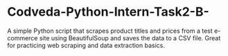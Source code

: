 # Codveda-Python-Intern-Task2-B-
A simple Python script that scrapes product titles and prices from a test e-commerce site using BeautifulSoup and saves the data to a CSV file. Great for practicing web scraping and data extraction basics.
